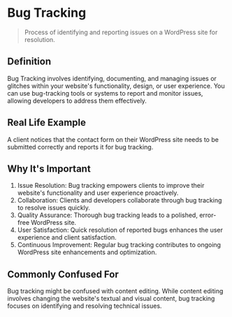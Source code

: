 # Bug Tracking

>Process of identifying and reporting issues on a WordPress site for resolution.

## Definition

Bug Tracking involves identifying, documenting, and managing issues or glitches within your website's functionality, design, or user experience. You can use bug-tracking tools or systems to report and monitor issues, allowing developers to address them effectively.

## Real Life Example

A client notices that the contact form on their WordPress site needs to be submitted correctly and reports it for bug tracking.

## Why It's Important

1. Issue Resolution: Bug tracking empowers clients to improve their website's functionality and user experience proactively.
2. Collaboration: Clients and developers collaborate through bug tracking to resolve issues quickly.
3. Quality Assurance: Thorough bug tracking leads to a polished, error-free WordPress site.
4. User Satisfaction: Quick resolution of reported bugs enhances the user experience and client satisfaction.
5. Continuous Improvement: Regular bug tracking contributes to ongoing WordPress site enhancements and optimization.

## Commonly Confused For

Bug tracking might be confused with content editing. While content editing involves changing the website's textual and visual content, bug tracking focuses on identifying and resolving technical issues.
